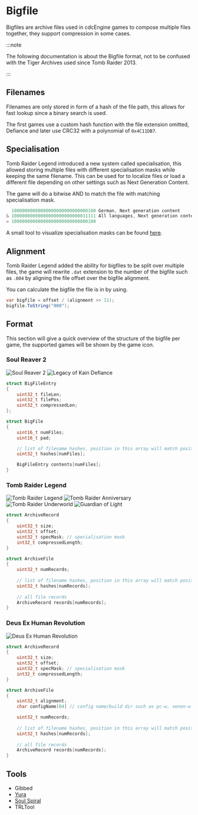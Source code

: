 # Bigfile

Bigfiles are archive files used in cdcEngine games to compose multiple files together, they support compression in some cases.

:::note

The following documentation is about the Bigfile format, not to be confused with the Tiger Archives used since Tomb Raider 2013.

:::

## Filenames

Filenames are only stored in form of a hash of the file path, this allows for fast lookup since a binary search is used.

The first games use a custom hash function with the file extension omitted, Defiance and later use CRC32 with a polynomial of `0x4C11DB7`.

## Specialisation

Tomb Raider Legend introduced a new system called specialisation, this allowed storing multiple files with different specialisation masks while keeping the same filename.
This can be used for to localize files or load a different file depending on other settings such as Next Generation Content.

The game will do a bitwise AND to match the file with matching specialisation mask.

```c
  10000000000000000000000000000100 German, Next generation content
& 10000000000000000000000000011111 All languages, Next generation content
= 10000000000000000000000000000100
```

A small tool to visualize specialisation masks can be found [here](https://cdcengine.re/specMask.html).

## Alignment

Tomb Raider Legend added the ability for bigfiles to be split over multiple files, the game will rewrite `.dat` extension to the number of the bigfile such as `.004` by aligning the file offset over the bigfile alignment.

You can calculate the bigfile the file is in by using.

```cs
var bigfile = offset / (alignment >> 11);
bigfile.ToString("000");
```

## Format

This section will give a quick overview of the structure of the bigfile per game, the supported games will be shown by the game icon.

### Soul Reaver 2

![Soul Reaver 2](../images/icons/sr2.jpg) ![Legacy of Kain Defiance](../images/icons/sr3.jpg)

```cpp
struct BigFileEntry
{
    uint32_t fileLen;
    uint32_t filePos;
    uint32_t compressedLen;
};

struct BigFile
{
    uint16_t numFiles;
    uint16_t pad;  

    // list of filename hashes, position in this array will match position in contents array
    uint32_t hashes[numFiles];

    BigFileEntry contents[numFiles];
}
```

### Tomb Raider Legend

![Tomb Raider Legend](../images/icons/tr7.jpg) ![Tomb Raider Anniversary](../images/icons/trae.jpg) ![Tomb Raider Underworld](../images/icons/tr8.jpg) ![Guardian of Light](../images/icons/lc1.jpg)

```cpp
struct ArchiveRecord
{
	uint32_t size;
	uint32_t offset;
	uint32_t specMask; // specialisation mask
	int32_t compressedLength;
}

struct ArchiveFile
{
	uint32_t numRecords;
	
	// list of filename hashes, position in this array will match position in records array
	uint32_t hashes[numRecords];
	
	// all file records
	ArchiveRecord records[numRecords];
}
```

### Deus Ex Human Revolution

![Deus Ex Human Revolution](../images/icons/dx3.jpg)

```cpp
struct ArchiveRecord
{
	uint32_t size;
	uint32_t offset;
	uint32_t specMask; // specialisation mask
	int32_t compressedLength;
}

struct ArchiveFile
{
    uint32_t alignment;
    char configName[64] // config name/build dir such as pc-w, xenon-w

	uint32_t numRecords;
	
	// list of filename hashes, position in this array will match position in records array
	uint32_t hashes[numRecords];
	
	// all file records
	ArchiveRecord records[numRecords];
}
```

## Tools

- Gibbed
- [Yura](../tools/yura.md)
- [Soul Spiral](https://www.thelostworlds.net/Software/Soul_Spiral.html)
- TRLTool